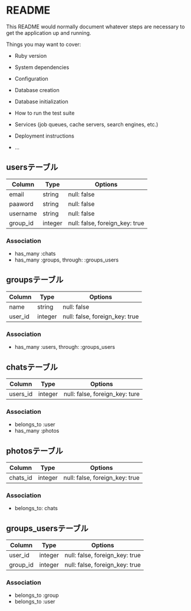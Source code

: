 # README

This README would normally document whatever steps are necessary to get the
application up and running.

Things you may want to cover:

* Ruby version

* System dependencies

* Configuration

* Database creation

* Database initialization

* How to run the test suite

* Services (job queues, cache servers, search engines, etc.)

* Deployment instructions

* ...
## usersテーブル

|Column|Type|Options|
|------|----|-------|
|email|string|null: false|
|paaword|string|null: false|
|username|string|null: false|
|group_id|integer|null: false, foreign_key: true|
### Association
- has_many :chats
- has_many :groups, through: :groups_users

## groupsテーブル

|Column|Type|Options|
|------|----|-------|
|name|string|null: false|
|user_id|integer|null: false, foreign_key: true|

### Association
- has_many :users, through: :groups_users

## chatsテーブル

|Column|Type|Options|
|------|----|-------|
|users_id|integer|null: false, foreign_key: ture|

### Association
- belongs_to :user
- has_many :photos

## photosテーブル

|Column|Type|Options|
|------|----|-------|
|chats_id|integer|null: false, foreign_key: true|

### Association
- belongs_to: chats

## groups_usersテーブル

|Column|Type|Options|
|------|----|-------|
|user_id|integer|null: false, foreign_key: true|
|group_id|integer|null: false, foreign_key: true|

### Association
- belongs_to :group
- belongs_to :user


